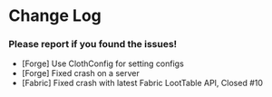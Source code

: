 # Change Log

### Please report if you found the issues!

* [Forge] Use ClothConfig for setting configs
* [Forge] Fixed crash on a server
* [Fabric] Fixed crash with latest Fabric LootTable API, Closed #10